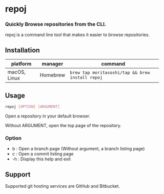 # repoj

### Quickly Browse repositories from the CLI.  

repoj is a command line tool that makes it easier to browse repositories.

## Installation

| platform | manager | command |
| - | - | - |
| macOS, Linux | Homebrew | `brew tap moritasoshi/tap && brew install repoj` |

## Usage

```sh
repoj [OPTION] [ARGUMENT]
```
Open a repository in your default browser.

Without ARGUMENT, open the top page of the repository.  

### Option

- b  : Open a branch page (Without argument, a branch listing page)  
- c  : Open a commit listing page  
- -h : Display this help and exit  

## Support

Supported git hosting services are GitHub and Bitbucket.  
